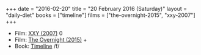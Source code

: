+++
date = "2016-02-20"
title = "20 February 2016 (Saturday)"
layout = "daily-diet"
books = ["timeline"]
films = ["the-overnight-2015", "xxy-2007"]
+++

<ul>
<li class="entry Film">Film: <a href="/films/xxy-2007">XXY (2007)</a> 0</li>
<li class="entry Film">Film: <a href="/films/the-overnight-2015">The Overnight (2015)</a> +</li>
<li class="entry Book">Book: <a href="/books/timeline">Timeline</a> /f/</li>
</ul>